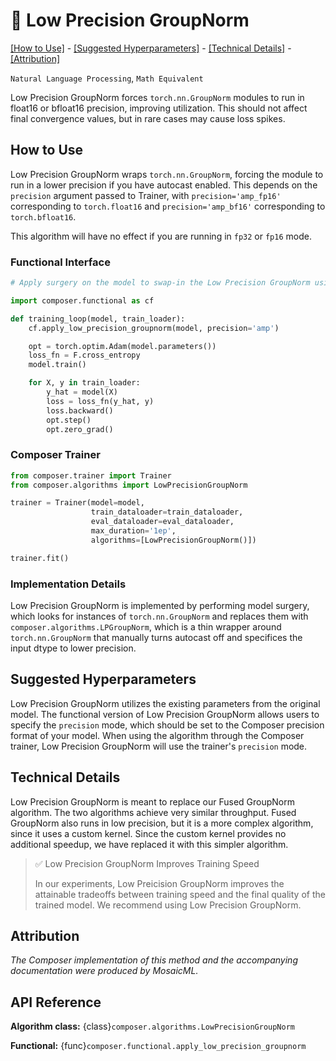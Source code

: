 # 🧁 Low Precision GroupNorm


[\[How to Use\]](#how-to-use) - [\[Suggested Hyperparameters\]](#suggested-hyperparameters) - [\[Technical Details\]](#technical-details) - [\[Attribution\]](#attribution)

 `Natural Language Processing`, `Math Equivalent`

Low Precision GroupNorm forces `torch.nn.GroupNorm` modules to run in float16 or bfloat16 precision, improving utilization. This should not affect final convergence values, but in rare cases may cause loss spikes.


## How to Use
Low Precision GroupNorm wraps `torch.nn.GroupNorm`, forcing the module to run in a lower precision if you have autocast enabled. This depends on the `precision` argument passed to Trainer, with
`precision='amp_fp16'` corresponding to `torch.float16` and `precision='amp_bf16'` corresponding to `torch.bfloat16`.

This algorithm will have no effect if you are running in `fp32` or `fp16` mode.


### Functional Interface

```python
# Apply surgery on the model to swap-in the Low Precision GroupNorm using the Composer functional API

import composer.functional as cf

def training_loop(model, train_loader):
    cf.apply_low_precision_groupnorm(model, precision='amp')

    opt = torch.optim.Adam(model.parameters())
    loss_fn = F.cross_entropy
    model.train()

    for X, y in train_loader:
        y_hat = model(X)
        loss = loss_fn(y_hat, y)
        loss.backward()
        opt.step()
        opt.zero_grad()
```

### Composer Trainer

<!--pytest.mark.gpu-->
<!--
```python
from tests.common.models import SimpleConvModel
from torch.utils.data import DataLoader
from tests.common import RandomImageDataset

model = SimpleConvModel(norm='group')
train_dataloader = DataLoader(RandomImageDataset(), batch_size=2)
eval_dataloader = DataLoader(RandomImageDataset(), batch_size=2)
```
-->
<!--pytest-codeblocks:cont-->
```python
from composer.trainer import Trainer
from composer.algorithms import LowPrecisionGroupNorm

trainer = Trainer(model=model,
                  train_dataloader=train_dataloader,
                  eval_dataloader=eval_dataloader,
                  max_duration='1ep',
                  algorithms=[LowPrecisionGroupNorm()])

trainer.fit()
```

### Implementation Details

Low Precision GroupNorm is implemented by performing model surgery, which looks for instances of `torch.nn.GroupNorm` and replaces them with `composer.algorithms.LPGroupNorm`, which is a thin wrapper around `torch.nn.GroupNorm` that manually turns autocast off and specifices the input dtype to lower precision.

## Suggested Hyperparameters

Low Precision GroupNorm utilizes the existing parameters from the original model. The functional version of Low Precision GroupNorm allows users to specify the `precision` mode, which should be set to the Composer precision format of your model. When using the algorithm through the Composer trainer, Low Precision GroupNorm will use the trainer's `precision` mode.

## Technical Details

Low Precision GroupNorm is meant to replace our Fused GroupNorm algorithm. The two algorithms achieve very similar throughput. Fused GroupNorm also runs in low precision, but it is a more complex algorithm, since it uses a custom kernel. Since the custom kernel provides no additional speedup, we have replaced it with this simpler algorithm.

> ✅ Low Precision GroupNorm Improves Training Speed
>
> In our experiments, Low Preicision GroupNorm improves the attainable tradeoffs between training speed and the final quality of the trained model.
> We recommend using Low Precision GroupNorm.

## Attribution

*The Composer implementation of this method and the accompanying documentation were produced by MosaicML.*

## API Reference

**Algorithm class:** {class}`composer.algorithms.LowPrecisionGroupNorm`

**Functional:** {func}`composer.functional.apply_low_precision_groupnorm`
